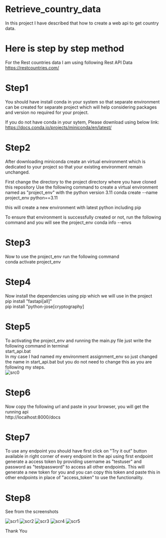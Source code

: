 
# Retrieve_country_data
In this project I have described that how to create a web api to get country data.

# Here is step by step method
For the Rest countries data I am using following Rest API Data  
https://restcountries.com/

# Step1
You should have install conda in your system so that separate environment can be created for separate project which will help considering packages and version no required for your project.

If you do not have conda in your sytem, Please download using below link:
https://docs.conda.io/projects/miniconda/en/latest/

# Step2
After downloading miniconda create an virtual environment which is dedicated to your project so that your existing environment remain unchanged.

First change the directory to the project directory where you have cloned this repository
Use the following command to create a virtual environment named as "project_env" with the python version 3.11
conda create --name project_env python==3.11

this will create a new environment with latest python including pip

To ensure that environment is successfully created or not, run the following command and you will see the project_env 
conda info --envs

# Step3
Now to use the project_env run the following command  
conda activate project_env

# Step4
Now install the dependencies using pip which we will use in the project  
pip install "fastapi[all]"  
pip install "python-jose[cryptography]

# Step5
To activating the project_env and running the main.py file just write the following command in terminal  
start_api.bat  
In my case I had named my environment assignment_env so just changed the name in start_api.bat but you do not need to change this as you are following my steps.  
![src0](https://github.com/ragvendra3898/Retrieve_country_data/assets/62380006/fe242ffb-14c5-4f11-8c13-a4af5929e00f)


# Step6
Now copy the following url and paste in your browser, you will get the running api  
http://localhost:8000/docs

# Step7
To use any endpoint you should have first click on "Try it out" button available in right corner of every endpoint
In the api using first endpoint generate a access token by providing username as "testuser" and password as "testpassword" to access all other endpoints.
This will generate a new token for you and you can copy this token and paste this in other endpoints in place of "access_token" to use the functionality.

# Step8
See from the screenshots

![scr1](https://github.com/ragvendra3898/Retrieve_country_data/assets/62380006/fd7fc332-7d38-421e-bcc4-689a1b3ffd1a)
![scr2](https://github.com/ragvendra3898/Retrieve_country_data/assets/62380006/a5160be6-6c08-4bee-8997-ebf703b2a77b)
![scr3](https://github.com/ragvendra3898/Retrieve_country_data/assets/62380006/88678e5e-ce74-49fe-9cd6-e187916d762f)
![scr4](https://github.com/ragvendra3898/Retrieve_country_data/assets/62380006/be38abed-5cb2-48fc-81dc-272e819a8cf7)
![scr5](https://github.com/ragvendra3898/Retrieve_country_data/assets/62380006/30f7fbf2-1188-4fe8-9614-97164b642968)

Thank You
